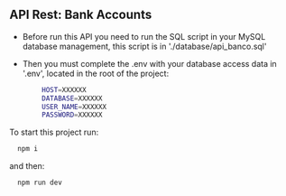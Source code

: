 ## API Rest: Bank Accounts

- Before run this API you need to run the SQL script in your MySQL database management, this script is in './database/api_banco.sql'

- Then you must complete the .env with your database access data in '.env', located in the root of the project: 
```bash
        HOST=XXXXXX
        DATABASE=XXXXXX
        USER_NAME=XXXXXX
        PASSWORD=XXXXXX
```

To start this project run:

```bash
  npm i
```
and then:
```bash
  npm run dev
```
